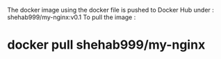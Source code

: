 The docker image using the docker file is pushed to Docker Hub under :
shehab999/my-nginx:v0.1
To pull the image :
# docker pull shehab999/my-nginx
